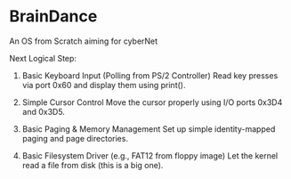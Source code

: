 # BrainDance
An OS from Scratch aiming for cyberNet

Next Logical Step:
1. Basic Keyboard Input (Polling from PS/2 Controller)
Read key presses via port 0x60 and display them using print().

2. Simple Cursor Control
Move the cursor properly using I/O ports 0x3D4 and 0x3D5.


3. Basic Paging & Memory Management
Set up simple identity-mapped paging and page directories.

4. Basic Filesystem Driver (e.g., FAT12 from floppy image)
Let the kernel read a file from disk (this is a big one).